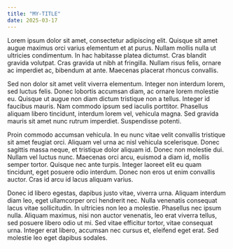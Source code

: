 ```yaml
---
title: "MY-TITLE"
date: 2025-03-17
---
```


<p>Lorem ipsum dolor sit amet, consectetur adipiscing elit. Quisque sit amet augue maximus orci varius elementum et at purus. Nullam mollis nulla ut ultricies condimentum. In hac habitasse platea dictumst. Cras blandit gravida volutpat. Cras gravida ut nibh at fringilla. Nullam risus felis, ornare ac imperdiet ac, bibendum at ante. Maecenas placerat rhoncus convallis.</p>

<p>Sed non dolor sit amet velit viverra elementum. Integer non interdum lorem, sed luctus felis. Donec lobortis accumsan diam, ac ornare lorem molestie eu. Quisque ut augue non diam dictum tristique non a tellus. Integer id faucibus mauris. Nam commodo ipsum sed iaculis porttitor. Phasellus aliquam libero tincidunt, interdum lorem vel, vehicula magna. Sed gravida mauris sit amet nunc rutrum imperdiet. Suspendisse potenti.</p>

<p>Proin commodo accumsan vehicula. In eu nunc vitae velit convallis tristique sit amet feugiat orci. Aliquam vel urna ac nisl vehicula scelerisque. Donec sagittis massa neque, et tristique dolor aliquam id. Donec non molestie dui. Nullam vel luctus nunc. Maecenas orci arcu, euismod a diam id, mollis semper tortor. Quisque nec ante turpis. Integer laoreet elit eu quam tincidunt, eget posuere odio interdum. Donec non eros ut enim convallis auctor. Cras id arcu id lacus aliquam varius.</p>

<p>Donec id libero egestas, dapibus justo vitae, viverra urna. Aliquam interdum diam leo, eget ullamcorper orci hendrerit nec. Nulla venenatis consequat lacus vitae sollicitudin. In ultricies non leo a molestie. Phasellus nec ipsum nulla. Aliquam maximus, nisi non auctor venenatis, leo erat viverra tellus, sed posuere libero odio ut mi. Sed vitae efficitur tortor, vitae consequat urna. Integer erat libero, accumsan nec cursus et, eleifend eget erat. Sed molestie leo eget dapibus sodales.</p>
